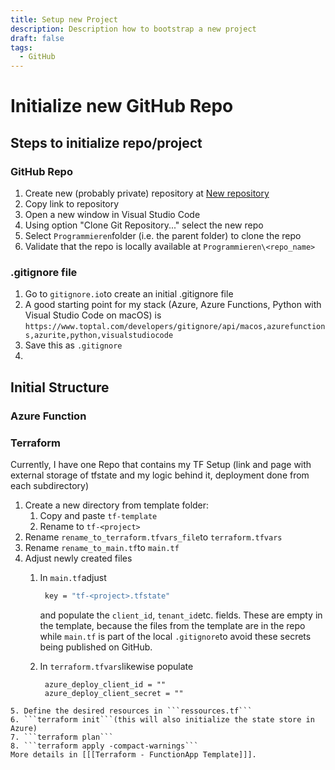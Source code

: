 ```yaml
---
title: Setup new Project
description: Description how to bootstrap a new project
draft: false
tags:
  - GitHub
---
```

# Initialize new GitHub Repo
## Steps to initialize repo/project
### GitHub Repo
1. Create new (probably private) repository at [New repository](https://github.com/new)
2. Copy link to repository
3. Open a new window in Visual Studio Code
4. Using option "Clone Git Repository..." select the new repo
5. Select ```Programmieren```folder (i.e. the parent folder) to clone the repo
6. Validate that the repo is locally available at ```Programmieren\<repo_name>```
### .gitignore file
1. Go to ```gitignore.io```to create an initial .gitignore file
2. A good starting point for my stack (Azure, Azure Functions, Python with Visual Studio Code on macOS) is ```https://www.toptal.com/developers/gitignore/api/macos,azurefunctions,azurite,python,visualstudiocode```
3. Save this as ```.gitignore```
4. 
## Initial Structure
### Azure Function

### Terraform
Currently, I have one Repo that contains my TF Setup (link and page with external storage of tfstate and my logic behind it, deployment done from each subdirectory)
1. Create a new directory from template folder:
	1. Copy and paste ```tf-template```
	2. Rename to ```tf-<project>```
2. Rename ```rename_to_terraform.tfvars_file```to ```terraform.tfvars```
3. Rename ```rename_to_main.tf```to ```main.tf```
4. Adjust newly created files
	1. In ```main.tf```adjust 
	      ``` bash
		   key = "tf-<project>.tfstate"
	   ``` 
	   and populate the ```client_id```, ```tenant_id```etc. fields.
	   These are empty in the template, because the files from the template are in the repo while ```main.tf``` is part of the local ```.gitignore```to avoid these secrets being published on GitHub.

	2. In ```terraform.tfvars```likewise populate
	   ```shell
		azure_deploy_client_id = ""
		azure_deploy_client_secret = ""
```
5. Define the desired resources in ```ressources.tf```
6. ```terraform init```(this will also initialize the state store in Azure)
7. ```terraform plan```
8. ```terraform apply -compact-warnings```
More details in [[[Terraform - FunctionApp Template]]].
